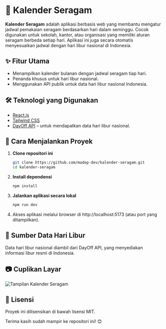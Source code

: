 # 📅 Kalender Seragam

**Kalender Seragam** adalah aplikasi berbasis web yang membantu mengatur jadwal pemakaian seragam berdasarkan hari dalam seminggu. Cocok digunakan untuk sekolah, kantor, atau organisasi yang memiliki aturan seragam berbeda setiap hari. Aplikasi ini juga secara otomatis menyesuaikan jadwal dengan hari libur nasional di Indonesia.


## ✨ Fitur Utama

- Menampilkan kalender bulanan dengan jadwal seragam tiap hari.
- Penanda khusus untuk hari libur nasional.
- Menggunakan API publik untuk data hari libur nasional Indonesia.


## 🛠 Teknologi yang Digunakan

- [React.js](https://reactjs.org/)
- [Tailwind CSS](https://tailwindcss.com/)
- [DayOff API](https://dayoffapi.vercel.app/) – untuk mendapatkan data hari libur nasional.


## 🚀 Cara Menjalankan Proyek

1. **Clone repositori ini**
   ```bash
   git clone https://github.com/madep-dev/kalender-seragam.git
   cd kalender-seragam
2. **Install dependensi**
   ```bash
   npm install
3. **Jalankan aplikasi secara lokal**
   ```bash
   npm run dev
4. Akses aplikasi melalui browser di http://localhost:5173 (atau port yang ditampilkan).


## 📅 Sumber Data Hari Libur

Data hari libur nasional diambil dari DayOff API, yang menyediakan informasi libur resmi di Indonesia.


## 📷 Cuplikan Layar

![Tampilan Kalender Seragam](./public/screenshoot.png)


## 📄 Lisensi

Proyek ini dilisensikan di bawah lisensi MIT.

Terima kasih sudah mampir ke repositori ini! 😊
